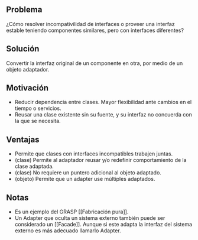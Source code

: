 ## Problema
¿Cómo resolver incompativilidad de interfaces o proveer una interfaz estable teniendo componentes similares, pero con interfaces diferentes?

## Solución
Convertir la interfaz original de un componente en otra, por medio de un objeto adaptador.

## Motivación
- Reducir dependencia entre clases. Mayor flexibilidad ante cambios en el tiempo o servicios.
- Reusar una clase existente sin su fuente, y su interfaz no concuerda con la que se necesita.

## Ventajas
- Permite que clases con interfaces incompatibles trabajen juntas.
- (clase) Permite al adaptador reusar y/o redefinir comportamiento de la clase adaptada.
- (clase) No requiere un puntero adicional al objeto adaptado.
- (objeto) Permite que un adapter use múltiples adaptados.

## Notas
- Es un ejemplo del GRASP [[Fabricación pura]].
- Un Adapter que oculta un sistema externo también puede ser considerado un [[Facade]]. Aunque si este adapta la interfaz del sistema externo es más adecuado llamarlo Adapter.